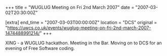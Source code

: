 +++
title = "WUGLUG Meeting on Fri 2nd March 2007"
date = "2007-03-02T20:30:00Z"

[extra]
end_time = "2007-03-03T00:00:00Z"
location = "DCS"
original = "https://uwcs.co.uk/events/wuglug-meeting-on-fri-2nd-march-2007-1474488991214/"
+++

XING - a WUGLUG hackathon. Meeting in the Bar. Moving on to DCS for an evening of Free Software coding.

